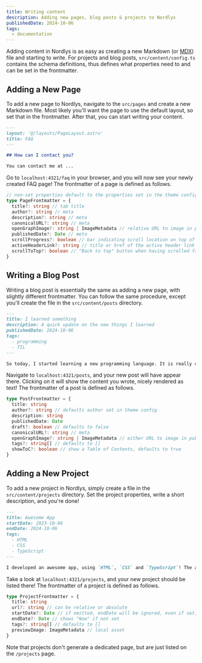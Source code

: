 ```yaml
---
title: Writing content
description: Adding new pages, blog posts & projects to Nordlys
publishedDate: 2024-10-06
tags:
  - documentation
---
```


Adding content in Nordlys is as easy as creating a new Markdown (or [MDX](https://docs.astro.build/en/guides/integrations-guide/mdx/)) file and starting to write. For projects and blog posts, `src/content/config.ts` contains the schema definitions, thus defines what properties need to and can be set in the frontmatter.

## Adding a New Page

To add a new page to Nordlys, navigate to the `src/pages` and create a new Markdown file. Most likely you'll want the page to use the default layout, so set that in the frontmatter. After that, you can start writing your content.

```markdown title="src/pages/faq.md"
---
layout: '@/layouts/PageLayout.astro'
title: FAQ
---

## How can I contact you?

You can contact me at ...
```

Go to `localhost:4321/faq` in your browser, and you will now see your newly created FAQ page! The frontmatter of a page is defined as follows.

```ts
// non-set properties default to the properties set in the theme config
type PageFrontmatter = {
  title?: string // tab title
  author?: string // meta
  description?: string // meta
  canonicalURL?: string // meta
  openGraphImage?: string | ImageMetadata // relative URL to image in public folder or local asset
  publishedDate?: Date // meta
  scrollProgress?: boolean // bar indicating scroll location on top of page
  activeHeaderLink?: string // title or href of the active header link
  scrollToTop?: boolean // "Back to top" button when having scrolled far down
}
```

## Writing a Blog Post

Writing a blog post is essentially the same as adding a new page, with slightly different frontmatter. You can follow the same procedure, except you'll create the file in the `src/content/posts` directory.

```markdown title="src/content/posts/i-learned-today.md"
---
title: I learned something
description: A quick update on the new things I learned
publishedDate: 2024-10-06
tags:
  - programming
  - TIL
---

So today, I started learning a new programming language. It is really cool because ...
```

Navigate to `localhost:4321/posts`, and your new post will have appear there. Clicking on it will show the content you wrote, nicely rendered as text! The frontmatter of a post is defined as follows.

```ts
type PostFrontmatter = {
  title: string
  author?: string // defaults author set in theme config
  description: string
  publishedDate: Date
  draft?: boolean // defaults to false
  canonicalURL?: string // meta
  openGraphImage?: string | ImageMetadata // either URL to image in public folder or local asset
  tags?: string[] // defaults to []
  showToC?: boolean // show a Table of Contents, defaults to true
}
```

## Adding a New Project

To add a new project in Nordlys, simply create a file in the `src/content/projects` directory. Set the project properties, write a short description, and you're done!

```markdown title="src/content/projects/awesome-app.md"
---
title: Awesome App
startDate: 2023-10-06
endDate: 2024-10-06
tags:
  - HTML
  - CSS
  - TypeScript
---

I developed an awesome app, using `HTML`, `CSS` and `TypeScript`! The app can ...
```

Take a look at `localhost:4321/projects`, and your new project should be listed there! The frontmatter of a project is defined as follows.

```ts
type ProjectFrontmatter = {
  title: string
  url?: string // can be relative or absolute
  startDate?: Date // if omitted, endDate will be ignored, even if set, and project will get sorted to bottom of list
  endDate?: Date // shows "Now" if not set
  tags?: string[] // defaults to []
  previewImage: ImageMetadata // local asset
}
```

Note that projects don't generate a dedicated page, but are just listed on the `/projects` page.
